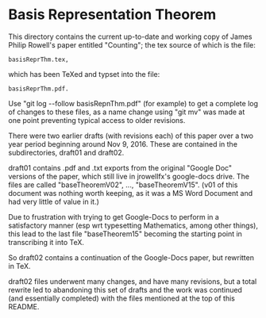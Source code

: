 # Basis Representation Theorem
This directory contains the current up-to-date and working copy
of James Philip Rowell's paper entitled "Counting"; the tex
source of which is the file:

    basisReprThm.tex,

which has been TeXed and typset into the file:

    basisReprThm.pdf.

Use "git log --follow basisRepnThm.pdf" (for example) to get a
complete log of changes to these files, as a name change
using "git mv" was made at one point preventing typical
access to older revisions.

There were two earlier drafts (with revisions each) of this paper
over a two year period beginning around Nov 9, 2016. These are
contained in the subdirectories, draft01 and draft02.

draft01 contains .pdf and .txt exports from the original "Google Doc"
versions of the paper, which still live in jrowellfx's google-docs
drive. The files are called "baseTheoremV02", ..., "baseTheoremV15".
(v01 of this document was nothing worth keeping, as it was a MS Word
Document and had very little of value in it.)

Due to frustration with trying to get Google-Docs to perform in a 
satisfactory manner (esp wrt typesetting Mathematics, among other
things), this lead to the last file "baseTheorem15" becoming the
starting point in transcribing it into TeX.

So draft02 contains a continuation of the Google-Docs paper, but
rewritten in TeX.

draft02 files underwent many changes, and have many revisions, but a
total rewrite led to abandoning this set of drafts and the work
was continued (and essentially completed) with the files
mentioned at the top of this README.
